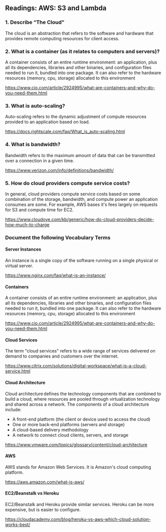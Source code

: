 ## Readings: AWS: S3 and Lambda

### 1. Describe “The Cloud”

The cloud is an abstraction that refers to the software and hardware that provides remote computing resources for client access.

### 2. What is a container (as it relates to computers and servers)?

A container consists of an entire runtime environment: an application, plus all its dependencies, libraries and other binaries, and configuration files needed to run it, bundled into one package. It can also refer to the hardware resources (memory, cpu, storage) allocated to this environment

https://www.cio.com/article/2924995/what-are-containers-and-why-do-you-need-them.html

### 3. What is auto-scaling?

Auto-scaling refers to the dynamic adjustment of compute resources provided to an application based on load.

https://docs.rightscale.com/faq/What_is_auto-scaling.html

### 4. What is bandwidth?

Bandwidth refers to the maximum amount of data that can be transmitted over a connection in a given time.

https://www.verizon.com/info/definitions/bandwidth/

### 5. How do cloud providers compute service costs?

In general, cloud providers compute service costs based on some combination of the storage, bandwidth, and compute power an application consumes are some. For example, AWS bases it's fees largely on requests for S3 and compute time for EC2.

https://www.cloudoye.com/kb/generic/how-do-cloud-providers-decide-how-much-to-charge

### Document the following Vocabulary Terms

#### Server Instances

An instance is a single copy of the software running on a single physical or virtual server.

https://www.nginx.com/faq/what-is-an-instance/

#### Containers

A container consists of an entire runtime environment: an application, plus all its dependencies, libraries and other binaries, and configuration files needed to run it, bundled into one package. It can also refer to the hardware resources (memory, cpu, storage) allocated to this environment

https://www.cio.com/article/2924995/what-are-containers-and-why-do-you-need-them.html

#### Cloud Services

The term "cloud services" refers to a wide range of services delivered on demand to companies and customers over the internet.

https://www.citrix.com/solutions/digital-workspace/what-is-a-cloud-service.html

#### Cloud Architecture

Cloud architecture defines the technology components that are combined to build a cloud, where resources are pooled through virtualization technology and shared across a network. The components of a cloud architecture include:

- A front-end platform (the client or device used to access the cloud)
- One or more back-end platforms (servers and storage)
- A cloud-based delivery methodology
- A network to connect cloud clients, servers, and storage

https://www.vmware.com/topics/glossary/content/cloud-architecture

#### AWS

AWS stands for Amazon Web Services. It is Amazon's cloud computing platform.

https://aws.amazon.com/what-is-aws/

#### EC2/Beanstalk vs Heroku

EC2/Beanstalk and Heroku provide similar services. Heroku can be more expensive, but is easier to configure.

https://cloudacademy.com/blog/heroku-vs-aws-which-cloud-solution-works-best/
